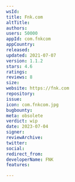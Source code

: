 ```yaml
---
wsId: 
title: Fnk.com
altTitle: 
authors: 
users: 50000
appId: com.fnkcom
appCountry: 
released: 
updated: 2021-07-07
version: 1.1.2
stars: 4.6
ratings: 
reviews: 8
size: 
website: https://fnk.com
repository: 
issue: 
icon: com.fnkcom.jpg
bugbounty: 
meta: obsolete
verdict: wip
date: 2023-07-04
signer: 
reviewArchive: 
twitter: 
social: 
redirect_from: 
developerName: FNK
features: 

---
```


